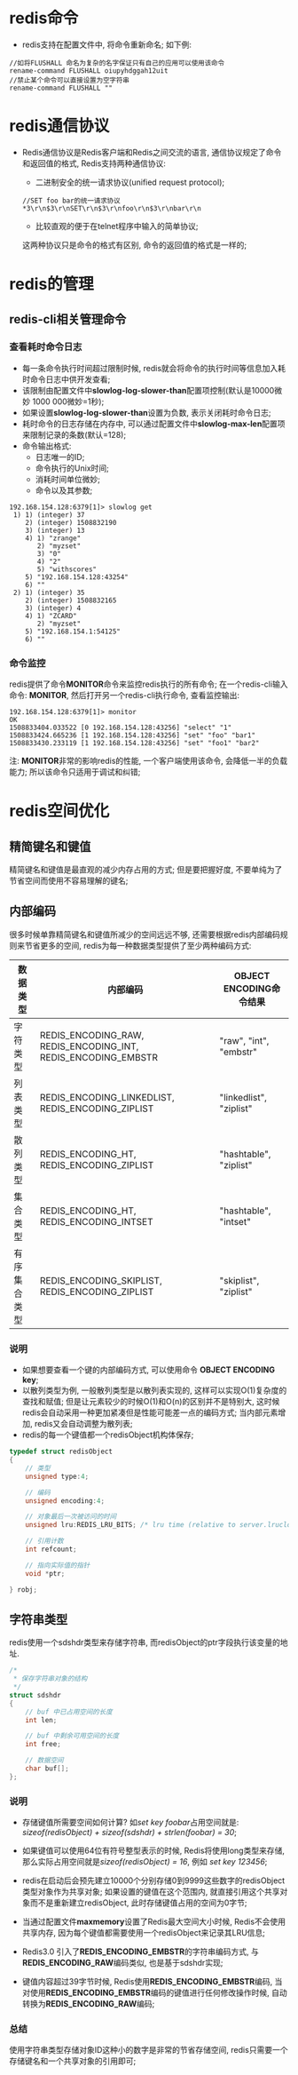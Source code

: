 # redis命令
* redis支持在配置文件中, 将命令重新命名; 如下例:

```
//如将FLUSHALL 命名为复杂的名字保证只有自己的应用可以使用该命令
rename-command FLUSHALL oiupyhdggah12uit
//禁止某个命令可以直接设置为空字符串
rename-command FLUSHALL ""
```
# redis通信协议
* Redis通信协议是Redis客户端和Redis之间交流的语言, 通信协议规定了命令和返回值的格式, Redis支持两种通信协议:

    * 二进制安全的统一请求协议(unified request protocol);

    ```
    //SET foo bar的统一请求协议
    *3\r\n$3\r\nSET\r\n$3\r\nfoo\r\n$3\r\nbar\r\n
    ```
    * 比较直观的便于在telnet程序中输入的简单协议;

    这两种协议只是命令的格式有区别, 命令的返回值的格式是一样的;

# redis的管理
## redis-cli相关管理命令
### 查看耗时命令日志
* 每一条命令执行时间超过限制时候, redis就会将命令的执行时间等信息加入耗时命令日志中供开发查看;
* 该限制由配置文件中**slowlog-log-slower-than**配置项控制(默认是10000微妙 1000 000微妙=1秒);
* 如果设置**slowlog-log-slower-than**设置为负数, 表示关闭耗时命令日志;
* 耗时命令的日志存储在内存中, 可以通过配置文件中**slowlog-max-len**配置项来限制记录的条数(默认=128);
* 命令输出格式:
    * 日志唯一的ID;
    * 命令执行的Unix时间;
    * 消耗时间单位微妙;
    * 命令以及其参数;
```
192.168.154.128:6379[1]> slowlog get
 1) 1) (integer) 37
    2) (integer) 1508832190
    3) (integer) 13
    4) 1) "zrange"
       2) "myzset"
       3) "0"
       4) "2"
       5) "withscores"
    5) "192.168.154.128:43254"
    6) ""
 2) 1) (integer) 35
    2) (integer) 1508832165
    3) (integer) 4
    4) 1) "ZCARD"
       2) "myzset"
    5) "192.168.154.1:54125"
    6) ""
```

### 命令监控
redis提供了命令**MONITOR**命令来监控redis执行的所有命令; 在一个redis-cli输入命令: **MONITOR**, 然后打开另一个redis-cli执行命令, 查看监控输出:

```
192.168.154.128:6379[1]> monitor
OK
1508833404.033522 [0 192.168.154.128:43256] "select" "1"
1508833424.665236 [1 192.168.154.128:43256] "set" "foo" "bar1"
1508833430.233119 [1 192.168.154.128:43256] "set" "foo1" "bar2"
```
注: **MONITOR**非常的影响redis的性能, 一个客户端使用该命令, 会降低一半的负载能力; 所以该命令只适用于调试和纠错;

# redis空间优化

## 精简键名和键值

精简键名和键值是最直观的减少内存占用的方式;  但是要把握好度, 不要单纯为了节省空间而使用不容易理解的键名;

## 内部编码
很多时候单靠精简键名和键值所减少的空间远远不够, 还需要根据redis内部编码规则来节省更多的空间, redis为每一种数据类型提供了至少两种编码方式:


数据类型 | 内部编码 | OBJECT ENCODING命令结果 |
---|---|---|
字符类型 | REDIS_ENCODING_RAW, REDIS_ENCODING_INT, REDIS_ENCODING_EMBSTR | "raw", "int", "embstr"
列表类型 | REDIS_ENCODING_LINKEDLIST, REDIS_ENCODING_ZIPLIST | "linkedlist", "ziplist"
散列类型 | REDIS_ENCODING_HT, REDIS_ENCODING_ZIPLIST | "hashtable", "ziplist"
集合类型 | REDIS_ENCODING_HT, REDIS_ENCODING_INTSET | "hashtable", "intset"
有序集合类型 | REDIS_ENCODING_SKIPLIST,  REDIS_ENCODING_ZIPLIST | "skiplist", "ziplist"


### 说明

* 如果想要查看一个键的内部编码方式, 可以使用命令 **OBJECT ENCODING key**;
* 以散列类型为例, 一般散列类型是以散列表实现的, 这样可以实现O(1)复杂度的查找和赋值; 但是让元素较少的时候O(1)和O(n)的区别并不是特别大, 这时候redis会自动采用一种更加紧凑但是性能可能差一点的编码方式; 当内部元素增加, redis又会自动调整为散列表;
* redis的每一个键值都一个redisObject机构体保存;

```c++
typedef struct redisObject
{
    // 类型
    unsigned type:4;

    // 编码
    unsigned encoding:4;

    // 对象最后一次被访问的时间
    unsigned lru:REDIS_LRU_BITS; /* lru time (relative to server.lruclock) */

    // 引用计数
    int refcount;

    // 指向实际值的指针
    void *ptr;

} robj;
```

## 字符串类型
redis使用一个sdshdr类型来存储字符串, 而redisObject的ptr字段执行该变量的地址.

```c++
/*
 * 保存字符串对象的结构
 */
struct sdshdr
{
    // buf 中已占用空间的长度
    int len;

    // buf 中剩余可用空间的长度
    int free;

    // 数据空间
    char buf[];
};
```
### 说明
* 存储键值所需要空间如何计算? 如*set key foobar*占用空间就是: *sizeof(redisObject) + sizeof(sdshdr) + strlen(foobar) = 30*;

* 如果键值可以使用64位有符号整型表示的时候, Redis将使用long类型来存储, 那么实际占用空间就是*sizeof(redisObject) = 16*, 例如 *set key 123456*;

* redis在启动后会预先建立10000个分别存储0到9999这些数字的redisObject类型对象作为共享对象; 如果设置的键值在这个范围内, 就直接引用这个共享对象而不是重新建立redisObject, 此时存储键值占用的空间为0字节;

* 当通过配置文件**maxmemory**设置了Redis最大空间大小时候, Redis不会使用共享内存, 因为每个键值都需要使用一个redisObject来记录其LRU信息;  

* Redis3.0 引入了**REDIS_ENCODING_EMBSTR**的字符串编码方式, 与**REDIS_ENCODING_RAW**编码类似, 也是基于sdshdr实现;

* 键值内容超过39字节时候, Redis使用**REDIS_ENCODING_EMBSTR**编码, 当对使用**REDIS_ENCODING_EMBSTR**编码的键值进行任何修改操作时候, 自动转换为**REDIS_ENCODING_RAW**编码;

### 总结
使用字符串类型存储对象ID这种小的数字是非常的节省存储空间, redis只需要一个存储键名和一个共享对象的引用即可;
